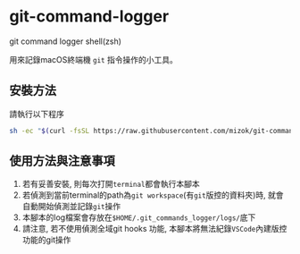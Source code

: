# git-command-logger
git command logger shell(zsh)

用來記錄macOS終端機 `git` 指令操作的小工具。

## 安裝方法

請執行以下程序

```zsh
sh -ec "$(curl -fsSL https://raw.githubusercontent.com/mizok/git-commands-logger/main/installer.sh)"
```


## 使用方法與注意事項

1. 若有妥善安裝, 則每次打開`terminal`都會執行本腳本
2. 若偵測到當前terminal的path為`git workspace`(有`git`版控的資料夾)時, 就會自動開始偵測並記錄`git`操作
3. 本腳本的log檔案會存放在`$HOME/.git_commands_logger/logs/`底下
4. 請注意, 若不使用偵測全域git hooks 功能, 本腳本將無法紀錄`VSCode`內建版控功能的git操作
